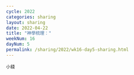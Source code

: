 ```yaml
---
cycle: 2022
categories: sharing
layout: sharing
date: 2022-04-22
title: "神學梳理："
weekNum: 16
dayNum: 5
permalink: /sharing/2022/wk16-day5-sharing.html
---
```


[](https://eccseattle.github.io/media/sharing/2022/wk016/2022-04-22-bin.m4a)

`小錢`
